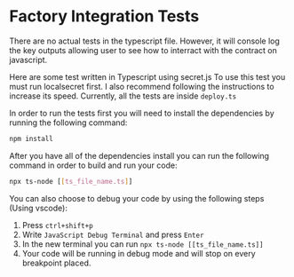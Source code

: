 # Factory Integration Tests

There are no actual tests in the typescript file. However, it will console log the key outputs allowing user to see how
to interract with the contract on javascript.

Here are some test written in Typescript using secret.js
To use this test you must run localsecret first. I also recommend following the instructions to increase its speed.
Currently, all the tests are inside `deploy.ts`

In order to run the tests first you will need to install the dependencies by running the following command:

```sh
npm install
```

After you have all of the dependencies install you can run the following command in order to build and run your code:

```sh
npx ts-node [[ts_file_name.ts]]
```

You can also choose to debug your code by using the following steps (Using vscode):

1. Press `ctrl+shift+p`
2. Write `JavaScript Debug Terminal` and press `Enter`
3. In the new terminal you can run `npx ts-node [[ts_file_name.ts]]`
4. Your code will be running in debug mode and will stop on every breakpoint placed.
